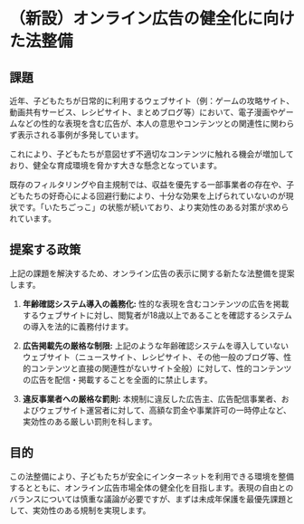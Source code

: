 # （新設）オンライン広告の健全化に向けた法整備

## 課題

近年、子どもたちが日常的に利用するウェブサイト（例：ゲームの攻略サイト、動画共有サービス、レシピサイト、まとめブログ等）において、電子漫画やゲームなどの性的な表現を含む広告が、本人の意思やコンテンツとの関連性に関わらず表示される事例が多発しています。

これにより、子どもたちが意図せず不適切なコンテンツに触れる機会が増加しており、健全な育成環境を脅かす大きな懸念となっています。

既存のフィルタリングや自主規制では、収益を優先する一部事業者の存在や、子どもたちの好奇心による回避行動により、十分な効果を上げられていないのが現状です。「いたちごっこ」の状態が続いており、より実効性のある対策が求められています。

## 提案する政策

上記の課題を解決するため、オンライン広告の表示に関する新たな法整備を提案します。

1.  **年齢確認システム導入の義務化:**
    性的な表現を含むコンテンツの広告を掲載するウェブサイトに対し、閲覧者が18歳以上であることを確認するシステムの導入を法的に義務付けます。

2.  **広告掲載先の厳格な制限:**
    上記のような年齢確認システムを導入していないウェブサイト（ニュースサイト、レシピサイト、その他一般のブログ等、性的コンテンツと直接の関連性がないサイト全般）に対して、性的コンテンツの広告を配信・掲載することを全面的に禁止します。

3.  **違反事業者への厳格な罰則:**
    本規制に違反した広告主、広告配信事業者、およびウェブサイト運営者に対して、高額な罰金や事業許可の一時停止など、実効性のある厳しい罰則を科します。

## 目的

この法整備により、子どもたちが安全にインターネットを利用できる環境を整備するとともに、オンライン広告市場全体の健全化を目指します。表現の自由とのバランスについては慎重な議論が必要ですが、まずは未成年保護を最優先課題として、実効性のある規制を実現します。
